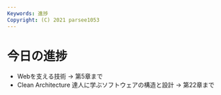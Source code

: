 ```yaml
---
Keywords: 進捗
Copyright: (C) 2021 parsee1053
---
```


# 今日の進捗
* Webを支える技術 → 第5章まで
* Clean Architecture 達人に学ぶソフトウェアの構造と設計 → 第22章まで
